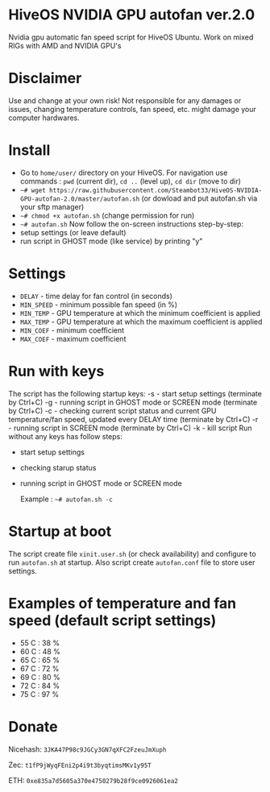 # HiveOS NVIDIA GPU autofan ver.2.0
Nvidia gpu automatic fan speed script for HiveOS Ubuntu. Work on mixed RIGs with AMD and NVIDIA GPU's

# Disclaimer
Use and change at your own risk! Not responsible for any damages or issues, changing temperature controls, fan speed, etc. might damage your computer hardwares.

# Install
- Go to ```home/user/``` directory on your HiveOS. 
For navigation use commands : ```pwd``` (current dir), ```cd ..``` (level up), ```cd dir``` (move to dir)
- ```~# wget https://raw.githubusercontent.com/Steambot33/HiveOS-NVIDIA-GPU-autofan-2.0/master/autofan.sh```
(or dowload and put autofan.sh via your sftp manager)
- ```~# chmod +x autofan.sh``` 
(change permission for run)
- ```~# autofan.sh```
Now follow the on-screen instructions step-by-step:
- setup settings (or leave default)
- run script in GHOST mode (like service) by printing "y"

# Settings
 - ```DELAY``` - time delay for fan control (in seconds)
 - ```MIN_SPEED``` - minimum possible fan speed (in %)
 - ```MIN_TEMP``` - GPU temperature at which the minimum coefficient is applied
 - ```MAX_TEMP``` - GPU temperature at which the maximum coefficient is applied
 - ```MIN_COEF``` - minimum coefficient
 - ```MAX_COEF``` - maximum coefficient


# Run with keys
The script has the following startup keys:
	-s 		- start setup settings (terminate by Ctrl+C)
	-g 		- running script in GHOST mode or SCREEN mode (terminate by Ctrl+C)
	-c 		- checking current script status and current GPU temperature/fan speed, updated every DELAY time (terminate by Ctrl+C)
	-r 		- running script in SCREEN mode (terminate by Ctrl+C)
	-k 		- kill script
  Run without any keys has follow steps: 
  - start setup settings
  - checking starup status
  - running script in GHOST mode or SCREEN mode
	
	Example : ```~# autofan.sh -c```
	
# Startup at boot
The script create file ```xinit.user.sh``` (or check availability) and configure to run ```autofan.sh``` at startup.
Also script create ```autofan.conf``` file to store user settings.

# Examples of temperature and fan speed (default script settings)
- 55 C : 38 %
- 60 C : 48 %
- 65 C : 65 %
- 67 C : 72 %
- 69 C : 80 %
- 72 C : 84 %
- 75 C : 97 %

# Donate

Nicehash: ```3JKA47P98c9JGCy3GN7qXFC2FzeuJmXuph```

Zec: ```t1fP9jWyqFEni2p4i9t3byqtimsMKv1y95T```

ETH: ```0xe835a7d5605a370e4750279b28f9ce0926061ea2```

	

